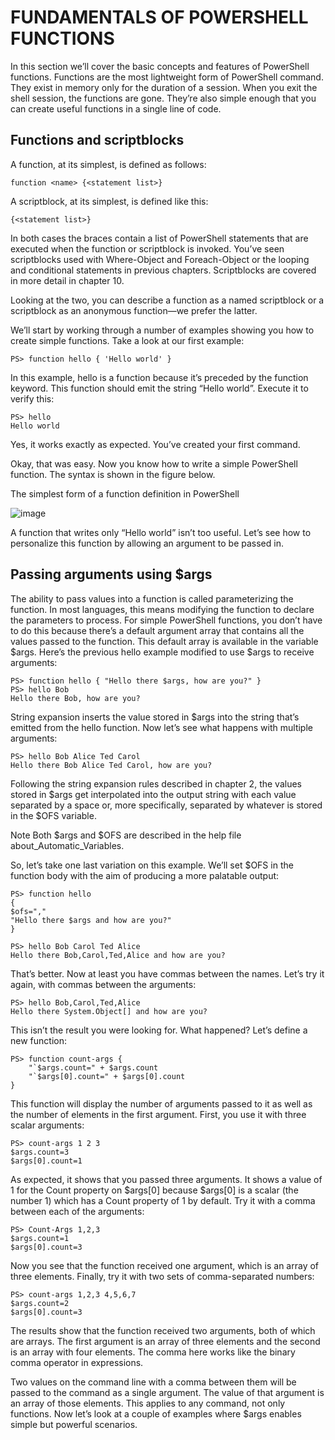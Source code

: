 
# FUNDAMENTALS OF POWERSHELL FUNCTIONS
In this section we’ll cover the basic concepts and features of PowerShell functions. Functions are the most lightweight form of PowerShell command. They exist in memory only for the duration of a session. When you exit the shell session, the functions are gone. They’re also simple enough that you can create useful functions in a single line of code.

## Functions and scriptblocks
A function, at its simplest, is defined as follows:
```
function <name> {<statement list>}
```  
A scriptblock, at its simplest, is defined like this:
```
{<statement list>}
```
In both cases the braces contain a list of PowerShell statements that are executed when the function or scriptblock is invoked. You’ve seen scriptblocks used with Where-Object and Foreach-Object or the looping and conditional statements in previous chapters. Scriptblocks are covered in more detail in chapter 10.

Looking at the two, you can describe a function as a named scriptblock or a scriptblock as an anonymous function—we prefer the latter.

We’ll start by working through a number of examples showing you how to create simple functions. Take a look at our first example:
```
PS> function hello { 'Hello world' }
```
In this example, hello is a function because it’s preceded by the function keyword. This function should emit the string “Hello world”. Execute it to verify this:
```
PS> hello
Hello world
```
Yes, it works exactly as expected. You’ve created your first command.

Okay, that was easy. Now you know how to write a simple PowerShell function. The syntax is shown in the figure below.

 The simplest form of a function definition in PowerShell
 
![image](https://user-images.githubusercontent.com/47218880/61804144-068ee200-adf9-11e9-88ef-ee85ec2aee24.png)

A function that writes only “Hello world” isn’t too useful. Let’s see how to personalize this function by allowing an argument to be passed in.

 ## Passing arguments using $args
The ability to pass values into a function is called parameterizing the function. In most languages, this means modifying the function to declare the parameters to process. For simple PowerShell functions, you don’t have to do this because there’s a default argument array that contains all the values passed to the function. This default array is available in the variable $args. Here’s the previous hello example modified to use $args to receive arguments:
```
PS> function hello { "Hello there $args, how are you?" }
PS> hello Bob
Hello there Bob, how are you?
```
String expansion inserts the value stored in $args into the string that’s emitted from the hello function. Now let’s see what happens with multiple arguments:
```
PS> hello Bob Alice Ted Carol
Hello there Bob Alice Ted Carol, how are you?
```
Following the string expansion rules described in chapter 2, the values stored in $args get interpolated into the output string with each value separated by a space or, more specifically, separated by whatever is stored in the $OFS variable.

Note
Both $args and $OFS are described in the help file about_Automatic_Variables.

So, let’s take one last variation on this example. We’ll set $OFS in the function body with the aim of producing a more palatable output:
```
PS> function hello
{
$ofs=","
"Hello there $args and how are you?"
}

PS> hello Bob Carol Ted Alice
Hello there Bob,Carol,Ted,Alice and how are you?
```
That’s better. Now at least you have commas between the names. Let’s try it again, with commas between the arguments:
```
PS> hello Bob,Carol,Ted,Alice
Hello there System.Object[] and how are you?
```
This isn’t the result you were looking for. What happened? Let’s define a new function:
```
PS> function count-args {
    "`$args.count=" + $args.count
    "`$args[0].count=" + $args[0].count
}
```
This function will display the number of arguments passed to it as well as the number of elements in the first argument. First, you use it with three scalar arguments:
```
PS> count-args 1 2 3
$args.count=3
$args[0].count=1
```
As expected, it shows that you passed three arguments. It shows a value of 1 for the Count property on $args[0] because $args[0] is a scalar (the number 1) which has a Count property of 1 by default. Try it with a comma between each of the arguments:
```
PS> Count-Args 1,2,3
$args.count=1
$args[0].count=3
```
Now you see that the function received one argument, which is an array of three elements. Finally, try it with two sets of comma-separated numbers:
```
PS> count-args 1,2,3 4,5,6,7
$args.count=2
$args[0].count=3
```
The results show that the function received two arguments, both of which are arrays. The first argument is an array of three elements and the second is an array with four elements. The comma here works like the binary comma operator in expressions.

Two values on the command line with a comma between them will be passed to the command as a single argument. The value of that argument is an array of those elements. This applies to any command, not only functions. Now let’s look at a couple of examples where $args enables simple but powerful scenarios.
